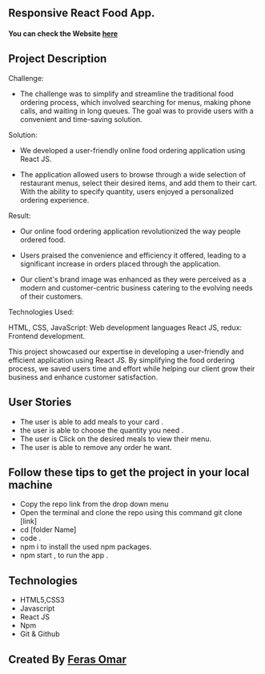 ##  Responsive React Food App.

#### You can check the Website [here](https://ferasomar2.github.io/React-Food-App/)
## Project Description 
Challenge:

- The challenge was to simplify and streamline the traditional food ordering process, which involved searching for menus, making phone calls, and waiting in long queues. The goal was to provide users with a convenient and time-saving solution.

Solution:
- We developed a user-friendly online food ordering application using React JS.

- The application allowed users to browse through a wide selection of restaurant menus, select their desired items, and add them to their cart. With the ability to specify quantity, users enjoyed a personalized ordering experience.

Result:

- Our online food ordering application revolutionized the way people ordered food.

- Users praised the convenience and efficiency it offered, leading to a significant increase in orders placed through the application.
- Our client's brand image was enhanced as they were perceived as a modern and customer-centric business catering to the evolving needs of their customers.

Technologies Used:

HTML, CSS, JavaScript: Web development languages
React JS, redux: Frontend development.

This project showcased our expertise in developing a user-friendly and efficient application using React JS. By simplifying the food ordering process, we saved users time and effort while helping our client grow their business and enhance customer satisfaction.

## User Stories
- The user is able to add meals to your card .
- the user is able to choose the quantity you need .
- The user is Click on the desired meals to view their menu.
- The user is able to remove any order he want.


## Follow these tips to get the project in your local machine 
- Copy the repo link from the drop down menu
- Open the terminal and clone the repo using this command git clone [link]
- cd [folder Name]
- code .
- npm i to install the used npm packages.
- npm start , to run the app .
## Technologies 
- HTML5,CSS3
- Javascript
- React JS
- Npm
- Git & Github


## Created By [Feras Omar](https://github.com/ferasomar2)

